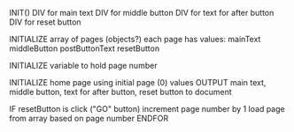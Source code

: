 
INIT()
    DIV for main text
    DIV for middle button
    DIV for text for after button
    DIV for reset button

INITIALIZE array of pages (objects?)
    each page has values:
        mainText
        middleButton
        postButtonText
        resetButton

INITIALIZE variable to hold page number

INITIALIZE home page using initial page (0) values
    OUTPUT main text, middle button, text for after button, reset button
        to document

IF resetButton is click ("GO" button)
    increment page number by 1
    load page from array based on page number
ENDFOR
